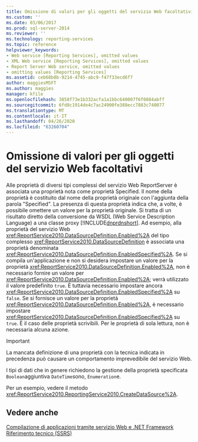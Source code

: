 ```yaml
---
title: Omissione di valori per gli oggetti del servizio Web facoltativi | Microsoft Docs
ms.custom: ''
ms.date: 03/06/2017
ms.prod: sql-server-2014
ms.reviewer: ''
ms.technology: reporting-services
ms.topic: reference
helpviewer_keywords:
- Web service [Reporting Services], omitted values
- XML Web service [Reporting Services], omitted values
- Report Server Web service, omitted values
- omitting values [Reporting Services]
ms.assetid: ceb68b8b-9214-4745-abc9-f47f33ecd6f7
author: maggiesMSFT
ms.author: maggies
manager: kfile
ms.openlocfilehash: 3858f73e1b332acfa1a1bbc640007f6f0884abff
ms.sourcegitcommit: 6fd8c1914de4c7ac24900fe388ecc7883c740077
ms.translationtype: MT
ms.contentlocale: it-IT
ms.lasthandoff: 04/26/2020
ms.locfileid: "63260704"
---
```

# <a name="omitting-values-for-optional-web-service-objects"></a>Omissione di valori per gli oggetti del servizio Web facoltativi
  Alle proprietà di diversi tipi complessi del servizio Web ReportServer è associata una proprietà nota come proprietà Specified. Il nome della proprietà è costituito dal nome della proprietà originale con l'aggiunta della parola "Specified". La presenza di questa proprietà indica che, a volte, è possibile omettere un valore per la proprietà originale. Si tratta di un risultato diretto della conversione da WSDL (Web Service Description Language) a una classe proxy [!INCLUDE[dnprdnshort](../../../includes/dnprdnshort-md.md)]. Ad esempio, alla proprietà del servizio Web <xref:ReportService2010.DataSourceDefinition.Enabled%2A> del tipo complesso <xref:ReportService2010.DataSourceDefinition> è associata una proprietà denominata <xref:ReportService2010.DataSourceDefinition.EnabledSpecified%2A>. Se si compila un'applicazione e non si desidera impostare un valore per la proprietà <xref:ReportService2010.DataSourceDefinition.Enabled%2A>, non è necessario fornire un valore per <xref:ReportService2010.DataSourceDefinition.Enabled%2A>; verrà utilizzato il valore predefinito `true`. È tuttavia necessario impostare ancora <xref:ReportService2010.DataSourceDefinition.EnabledSpecified%2A> su `false`. Se si fornisce un valore per la proprietà <xref:ReportService2010.DataSourceDefinition.Enabled%2A>, è necessario impostare <xref:ReportService2010.DataSourceDefinition.EnabledSpecified%2A> su `true`. È il caso delle proprietà scrivibili. Per le proprietà di sola lettura, non è necessaria alcuna azione.  
  
> [!IMPORTANT]  
>  La mancata definizione di una proprietà con la tecnica indicata in precedenza può causare un comportamento imprevedibile del servizio Web.  
  
 I tipi di dati che in genere richiedono la gestione della proprietà specificata `Boolean`aggiuntiva `DateTime`sono, `Enumeration`e.  
  
 Per un esempio, vedere il metodo <xref:ReportService2010.ReportingService2010.CreateDataSource%2A>.  
  
## <a name="see-also"></a>Vedere anche  
 [Compilazione di applicazioni tramite servizio Web e .NET Framework](building-applications-using-the-web-service-and-the-net-framework.md)   
 [Riferimento tecnico &#40;SSRS&#41;](../../technical-reference-ssrs.md)  
  
  
